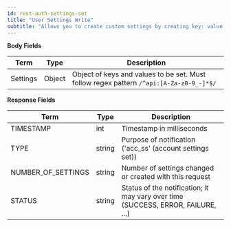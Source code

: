 ```yaml
---
id: rest-auth-settings-set
title: "User Settings Write"
subtitle: "Allows you to create custom settings by creating key: value pairs."
---
```


**Body Fields**

Term | Type | Description
-- | -- | --
Settings  |   Object  |   Object of keys and values to be set. Must follow regex pattern `/^api:[A-Za-z0-9_-]*$/`

**Response Fields**

Term | Type | Description
-- | -- | --
TIMESTAMP | int | Timestamp in milliseconds
TYPE | string | Purpose of notification ('acc_ss' (account settings set))
NUMBER_OF_SETTINGS | string | Number of settings changed or created with this request
STATUS | string | Status of the notification; it may vary over time (SUCCESS, ERROR, FAILURE, ...)
